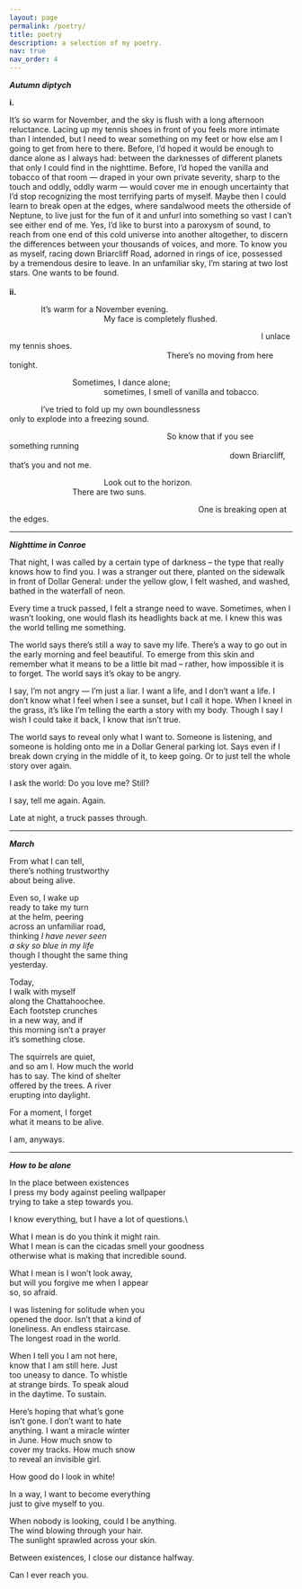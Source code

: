 ```yaml
---
layout: page
permalink: /poetry/
title: poetry
description: a selection of my poetry.
nav: true
nav_order: 4
---
```


***Autumn diptych***

**i.**

It’s so warm for November, and the sky is flush with a long afternoon reluctance. Lacing up my tennis shoes in front of you feels more intimate than I intended, but I need to wear something on my feet or how else am I going to get from here to there. Before, I’d hoped it would be enough to dance alone as I always had: between the darknesses of different planets that only I could find in the nighttime. Before, I’d hoped the vanilla and tobacco of that room — draped in your own private severity, sharp to the touch and oddly, oddly warm — would cover me in enough uncertainty that I’d stop recognizing the most terrifying parts of myself. Maybe then I could learn to break open at the edges, where sandalwood meets the otherside of Neptune, to live just for the fun of it  and unfurl into something so vast I can’t see either end of me. Yes, I’d like to burst into a paroxysm of sound, to reach from one end of this cold universe into another altogether, to discern the differences between your thousands of voices, and more. To know you as myself, racing down Briarcliff Road, adorned in rings of ice, possessed by a tremendous desire to leave. In an unfamiliar sky, I’m staring at two lost stars.  One wants to be found.
\
\
**ii.**

&emsp;&emsp;&emsp;&emsp;It’s warm for a November evening.\
&emsp;&emsp;&emsp;&emsp;&emsp;&emsp;&emsp;&emsp;&emsp;&emsp;&emsp;&emsp;My face is completely flushed.

&emsp;&emsp;&emsp;&emsp;&emsp;&emsp;&emsp;&emsp;&emsp;&emsp;&emsp;&emsp;&emsp;&emsp;&emsp;&emsp;&emsp;&emsp;&emsp;&emsp;&emsp;&emsp;&emsp;&emsp;&emsp;&emsp;&emsp;&emsp;&emsp;&emsp;&emsp;&emsp;I unlace my tennis shoes.\
&emsp;&emsp;&emsp;&emsp;&emsp;&emsp;&emsp;&emsp;&emsp;&emsp;&emsp;&emsp;&emsp;&emsp;&emsp;&emsp;&emsp;&emsp;&emsp;&emsp;There’s no moving from here tonight.

&emsp;&emsp;&emsp;&emsp;&emsp;&emsp;&emsp;&emsp;Sometimes, I dance alone;\
&emsp;&emsp;&emsp;&emsp;&emsp;&emsp;&emsp;&emsp;&emsp;&emsp;&emsp;&emsp;sometimes, I smell of vanilla and tobacco.

&emsp;&emsp;&emsp;&emsp;I’ve tried to fold up my own boundlessness\
only to explode into a freezing sound.

&emsp;&emsp;&emsp;&emsp;&emsp;&emsp;&emsp;&emsp;&emsp;&emsp;&emsp;&emsp;&emsp;&emsp;&emsp;&emsp;&emsp;&emsp;&emsp;&emsp;So know that if you see something running\
&emsp;&emsp;&emsp;&emsp;&emsp;&emsp;&emsp;&emsp;&emsp;&emsp;&emsp;&emsp;&emsp;&emsp;&emsp;&emsp;&emsp;&emsp;&emsp;&emsp;&emsp;&emsp;&emsp;&emsp;&emsp;&emsp;&emsp;&emsp;down Briarcliff, that’s you and not me.

&emsp;&emsp;&emsp;&emsp;&emsp;&emsp;&emsp;&emsp;&emsp;&emsp;&emsp;&emsp;Look out to the horizon.\
&emsp;&emsp;&emsp;&emsp;&emsp;&emsp;&emsp;&emsp;There are two suns.

&emsp;&emsp;&emsp;&emsp;&emsp;&emsp;&emsp;&emsp;&emsp;&emsp;&emsp;&emsp;&emsp;&emsp;&emsp;&emsp;&emsp;&emsp;&emsp;&emsp;&emsp;&emsp;&emsp;&emsp;One is breaking open at the edges.

***

***Nighttime in Conroe***

That night, I was called by a certain type of darkness – the type that really knows how to find you. I was a stranger out there, planted on the sidewalk in front of Dollar General: under the yellow glow, I felt washed, and washed, bathed in the waterfall of neon.

Every time a truck passed, I felt a strange need to wave. Sometimes, when I wasn’t looking, one would flash its headlights back at me. I knew this was the world telling me something.

The world says there’s still a way to save my life. There’s a way to go out in the early morning and feel beautiful. To emerge from this skin and remember what it means to be a little bit mad – rather, how impossible it is to forget. The world says it’s okay to be angry.

I say, I’m not angry — I’m just a liar. I want a life, and I don’t want a life. I don’t know what I feel when I see a sunset, but I call it hope. When I kneel in the grass, it’s like I’m telling the earth a story with my body. Though I say I wish I could take it back, I know that isn’t true.

The world says to reveal only what I want to. Someone is listening, and someone is holding onto me in a Dollar General parking lot. Says even if I break down crying in the middle of it, to keep going. Or to just tell the whole story over again.

I ask the world: Do you love me? Still?

I say, tell me again. Again.

Late at night, a truck passes through.

***

***March***

From what I can tell,\
there’s nothing trustworthy\
about being alive.

Even so, I wake up\
ready to take my turn\
at the helm, peering\
across an unfamiliar road,\
thinking _I have never seen_\
_a sky so blue in my life_\
though I thought the same thing\
yesterday.

Today,\
I walk with myself\
along the Chattahoochee.\
Each footstep crunches\
in a new way, and if\
this morning isn’t a prayer\
it’s something close.

The squirrels are quiet,\
and so am I. How much the world\
has to say. The kind of shelter\
offered by the trees. A river\
erupting into daylight.

For a moment, I forget\
what it means to be alive.

I am, anyways.

***

***How to be alone***

In the place between existences\
I press my body against peeling wallpaper\
trying to take a step towards you.

I know everything, but I have a lot of questions.\

What I mean is do you think it might rain.\
What I mean is can the cicadas smell your goodness\
otherwise what is making that incredible sound.

What I mean is I won’t look away,\
but will you forgive me when I appear\
so, so afraid.

I was listening for solitude when you\
opened the door. Isn’t that a kind of\
loneliness. An endless staircase.\
The longest road in the world.

When I tell you I am not here,\
know that I am still here. Just\
too uneasy to dance. To whistle\
at strange birds. To speak aloud\
in the daytime. To sustain.

Here’s hoping that what’s gone\
isn’t gone. I don’t want to hate\
anything. I want a miracle winter\
in June. How much snow to\
cover my tracks. How much snow\
to reveal an invisible girl.

How good do I look in white!

In a way, I want to become everything\
just to give myself to you.

When nobody is looking, could I be anything.\
The wind blowing through your hair.\
The sunlight sprawled across your skin.

Between existences, I close our distance halfway.

Can I ever reach you.

